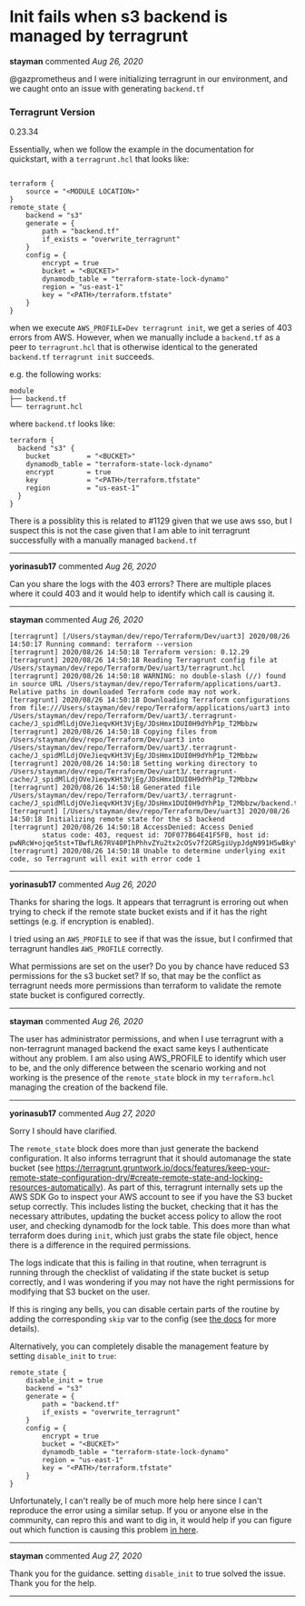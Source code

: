 # Init fails when s3 backend is managed by terragrunt

**stayman** commented *Aug 26, 2020*

@gazprometheus and I were initializing terragrunt in our environment, and we caught onto an issue with generating `backend.tf`

### Terragrunt Version
0.23.34

Essentially, when we follow the example in the documentation for quickstart, with a `terragrunt.hcl` that looks like:
```hcl

terraform {
    source = "<MODULE LOCATION>"
}
remote_state {
    backend = "s3"
    generate = {
        path = "backend.tf"
        if_exists = "overwrite_terragrunt"
    }
    config = {
        encrypt = true
        bucket = "<BUCKET>"
        dynamodb_table = "terraform-state-lock-dynamo"
        region = "us-east-1"
        key = "<PATH>/terraform.tfstate"
    }
}
```

when we execute `AWS_PROFILE=Dev terragrunt init`, we get a series of 403 errors from AWS. However, when we manually include a `backend.tf` as a peer to `terragrunt.hcl` that is otherwise identical to the generated `backend.tf` `terragrunt init` succeeds.

e.g. the following works:
```
module
├── backend.tf
└── terragrunt.hcl
```

where `backend.tf` looks like:

```hcl
terraform {
  backend "s3" {
    bucket         = "<BUCKET>"
    dynamodb_table = "terraform-state-lock-dynamo"
    encrypt        = true
    key            = "<PATH>/terraform.tfstate"
    region         = "us-east-1"
  }
}
```

There is a possiblity this is related to #1129 given that we use aws sso, but I suspect this is not the case given that I am able to init terragrunt successfully with a manually managed `backend.tf`
<br />
***


**yorinasub17** commented *Aug 26, 2020*

Can you share the logs with the 403 errors? There are multiple places where it could 403 and it would help to identify which call is causing it.
***

**stayman** commented *Aug 26, 2020*

```
[terragrunt] [/Users/stayman/dev/repo/Terraform/Dev/uart3] 2020/08/26 14:50:17 Running command: terraform --version
[terragrunt] 2020/08/26 14:50:18 Terraform version: 0.12.29
[terragrunt] 2020/08/26 14:50:18 Reading Terragrunt config file at /Users/stayman/dev/repo/Terraform/Dev/uart3/terragrunt.hcl
[terragrunt] 2020/08/26 14:50:18 WARNING: no double-slash (//) found in source URL /Users/stayman/dev/repo/Terraform/applications/uart3. Relative paths in downloaded Terraform code may not work.
[terragrunt] 2020/08/26 14:50:18 Downloading Terraform configurations from file:///Users/stayman/dev/repo/Terraform/applications/uart3 into /Users/stayman/dev/repo/Terraform/Dev/uart3/.terragrunt-cache/J_spidMlLdjOVeJieqvKHt3VjEg/JDsHmx1DUI0H9dYhP1p_T2Mbbzw
[terragrunt] 2020/08/26 14:50:18 Copying files from /Users/stayman/dev/repo/Terraform/Dev/uart3 into /Users/stayman/dev/repo/Terraform/Dev/uart3/.terragrunt-cache/J_spidMlLdjOVeJieqvKHt3VjEg/JDsHmx1DUI0H9dYhP1p_T2Mbbzw
[terragrunt] 2020/08/26 14:50:18 Setting working directory to /Users/stayman/dev/repo/Terraform/Dev/uart3/.terragrunt-cache/J_spidMlLdjOVeJieqvKHt3VjEg/JDsHmx1DUI0H9dYhP1p_T2Mbbzw
[terragrunt] 2020/08/26 14:50:18 Generated file /Users/stayman/dev/repo/Terraform/Dev/uart3/.terragrunt-cache/J_spidMlLdjOVeJieqvKHt3VjEg/JDsHmx1DUI0H9dYhP1p_T2Mbbzw/backend.tf.
[terragrunt] [/Users/stayman/dev/repo/Terraform/Dev/uart3] 2020/08/26 14:50:18 Initializing remote state for the s3 backend
[terragrunt] 2020/08/26 14:50:18 AccessDenied: Access Denied
        status code: 403, request id: 7DF077B64E41F5FB, host id: pwNRcW+ojqe5tst+TBwfLR67RV40PIhPhhvZYu2tx2cOSv7f2GRSgiUypJdgN991H5wBkyYoCbM=
[terragrunt] 2020/08/26 14:50:18 Unable to determine underlying exit code, so Terragrunt will exit with error code 1
```
***

**yorinasub17** commented *Aug 26, 2020*

Thanks for sharing the logs. It appears that terragrunt is erroring out when trying to check if the remote state bucket exists and if it has the right settings (e.g. if encryption is enabled).

I tried using an `AWS_PROFILE` to see if that was the issue, but I confirmed that terragrunt handles `AWS_PROFILE` correctly.

What permissions are set on the user? Do you by chance have reduced S3 permissions for the s3 bucket set? If so, that may be the conflict as terragrunt needs more permissions than terraform to validate the remote state bucket is configured correctly.
***

**stayman** commented *Aug 26, 2020*

The user has administrator permissions, and when I use terragrunt with a non-terragrunt managed backend the exact same keys I authenticate without any problem. I am also using AWS_PROFILE to identify which user to be, and the only difference between the scenario working and not working is the presence of the `remote_state` block in my `terraform.hcl` managing the creation of the backend file.
***

**yorinasub17** commented *Aug 27, 2020*

Sorry I should have clarified.

The `remote_state` block does more than just generate the backend configuration. It also informs terragrunt that it should automanage the state bucket (see https://terragrunt.gruntwork.io/docs/features/keep-your-remote-state-configuration-dry/#create-remote-state-and-locking-resources-automatically). As part of this, terragrunt internally sets up the AWS SDK Go to inspect your AWS account to see if you have the S3 bucket setup correctly. This includes listing the bucket, checking that it has the necessary attributes, updating the bucket access policy to allow the root user, and checking dynamodb for the lock table. This does more than what terraform does during `init`, which just grabs the state file object, hence there is a difference in the required permissions.

The logs indicate that this is failing in that routine, when terragrunt is running through the checklist of validating if the state bucket is setup correctly, and I was wondering if you may not have the right permissions for modifying that S3 bucket on the user.

If this is ringing any bells, you can disable certain parts of the routine by adding the corresponding `skip` var to the config (see [the docs](https://terragrunt.gruntwork.io/docs/reference/config-blocks-and-attributes/#remote_state) for more details).

Alternatively, you can completely disable the management feature by setting `disable_init` to `true`:

```
remote_state {
    disable_init = true
    backend = "s3"
    generate = {
        path = "backend.tf"
        if_exists = "overwrite_terragrunt"
    }
    config = {
        encrypt = true
        bucket = "<BUCKET>"
        dynamodb_table = "terraform-state-lock-dynamo"
        region = "us-east-1"
        key = "<PATH>/terraform.tfstate"
    }
}
```

Unfortunately, I can't really be of much more help here since I can't reproduce the error using a similar setup. If you or anyone else in the community, can repro this and want to dig in, it would help if you can figure out which function is causing this problem [in here](https://github.com/gruntwork-io/terragrunt/blob/master/remote/remote_state_s3.go#L202).
***

**stayman** commented *Aug 27, 2020*

Thank you for the guidance. setting `disable_init` to true solved the issue. Thank you for the help.
***

